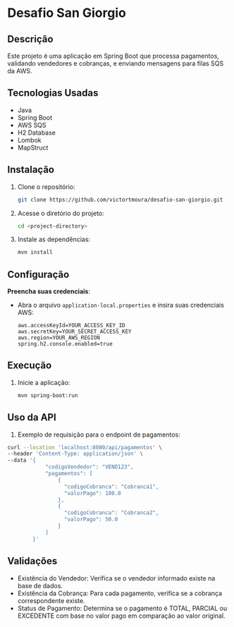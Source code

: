 # Desafio San Giorgio

## Descrição
Este projeto é uma aplicação em Spring Boot que processa pagamentos, validando vendedores e cobranças, e enviando mensagens para filas SQS da AWS.

## Tecnologias Usadas
- Java
- Spring Boot
- AWS SQS
- H2 Database
- Lombok
- MapStruct

## Instalação
1. Clone o repositório:
   ```bash
   git clone https://github.com/victortmoura/desafio-san-giorgio.git
   ```
2. Acesse o diretório do projeto:
   ```bash
   cd <project-directory>
   ```
3. Instale as dependências:
   ```bash
   mvn install
   ```

## Configuração
**Preencha suas credenciais**:
- Abra o arquivo `application-local.properties` e insira suas credenciais AWS:
   ```properties
   aws.accessKeyId=YOUR_ACCESS_KEY_ID
   aws.secretKey=YOUR_SECRET_ACCESS_KEY
   aws.region=YOUR_AWS_REGION
   spring.h2.console.enabled=true

## Execução
1. Inicie a aplicação:
   ```bash
   mvn spring-boot:run
   ```
   
## Uso da API
1. Exemplo de requisição para o endpoint de pagamentos:
```bash
curl --location 'localhost:8080/api/pagamentos' \
--header 'Content-Type: application/json' \
--data '{
            "codigoVendedor": "VEND123",
            "pagamentos": [
                {
                  "codigoCobranca": "Cobranca1",
                  "valorPago": 100.0
                },
                {
                  "codigoCobranca": "Cobranca2",
                  "valorPago": 50.0
                }
            ]
        }'
   ```

## Validações
* Existência do Vendedor: Verifica se o vendedor informado existe na base de dados.
* Existência da Cobrança: Para cada pagamento, verifica se a cobrança correspondente existe.
* Status de Pagamento: Determina se o pagamento é TOTAL, PARCIAL ou EXCEDENTE com base no valor pago em comparação ao valor original.

 
